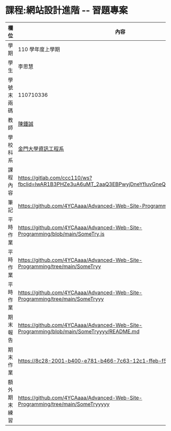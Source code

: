 # 課程:網站設計進階 -- 習題專案

欄位   | 內容
---------|--------
學期 | 110 學年度上學期
學生 |  李思慧
學號末兩碼 | 110710336
教師 | [陳鍾誠](https://www.nqu.edu.tw/educsie/index.php?act=blog&code=list&ids=4)
學校科系 | [金門大學資訊工程系](https://www.nqu.edu.tw/educsie/index.php)
課程內容 | https://gitlab.com/ccc110/ws?fbclid=IwAR1B3PHZe3uA6uMT_2aaQ3EBPwyjDneYfIuvGneQLjLpLnn2e8LEqho6qVA
筆記 | https://github.com/4YCAaaa/Advanced-Web-Site-Programming/wiki
平時作業 | https://github.com/4YCAaaa/Advanced-Web-Site-Programming/blob/main/SomeTry.js
平時作業 | https://github.com/4YCAaaa/Advanced-Web-Site-Programming/tree/main/SomeTryy
平時作業 | https://github.com/4YCAaaa/Advanced-Web-Site-Programming/tree/main/SomeTryyy
期末報告 | https://github.com/4YCAaaa/Advanced-Web-Site-Programming/blob/main/SomeTryyyy/README.md
期末作業 | https://8c28-2001-b400-e781-b466-7c63-12c1-ffeb-f50e.ngrok.io/login.php
額外期末練習 | https://github.com/4YCAaaa/Advanced-Web-Site-Programming/tree/main/SomeTryyyyy
